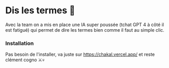 # Dis les termes 🥵

Avec la team on a mis en place une IA super poussée (tchat GPT 4 à côté il est fatigué) qui permet de dire les termes bien comme il faut au simple clic. 

### Installation

Pas besoin de l'installer, va juste sur https://chakal.vercel.app/ et reste clément cogno ⚔️💀
